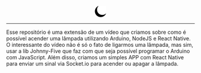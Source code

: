 <p align="center">
    <img src="/img/moom.png" height="30" alt="Moom"/>
</p>

---

Esse repositório é uma extensão de um vídeo que criamos sobre como é possível acender uma lâmpada utilizando Arduino, NodeJS e React Native. O interessante do vídeo não é só o fato de ligarmos uma lâmpada, mas sim, usar a lib Johnny-Five que faz com que seja possível programar o Arduino com JavaScript. Além disso, criamos um simples APP com React Native para enviar um sinal via Socket.io para acender ou apagar a lâmpada.
